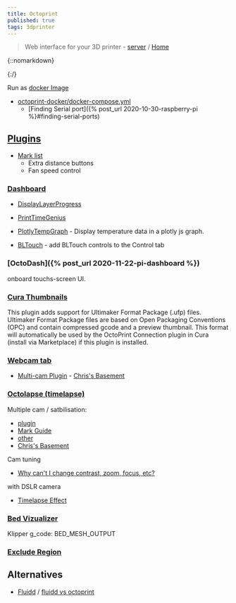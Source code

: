 ```yaml
---
title: Octoprint
published: true
tags: 3dprinter
---
```

>  Web interface for your 3D printer - [server](http://192.168.0.123/) / [Home](https://octoprint.org/)

{::nomarkdown}
<link rel="shortcut icon" href="https://octoprint.org/assets/img/tentacle-20x20.png" type="image/x-icon" />
{:/}

Run as [docker Image](https://github.com/OctoPrint/octoprint-docker)
- [ octoprint-docker/docker-compose.yml ](https://github.com/OctoPrint/octoprint-docker/blob/master/docker-compose.yml)
	- [Finding Serial port]({% post_url 2020-10-30-raspberry-pi %}#finding-serial-ports)


## [Plugins](http://plugins.octoprint.org/help/installation/) 
- [Mark list](https://www.youtube.com/watch?v=Zq1sFBgxy8o)
	- Extra distance buttons
    - Fan speed control

### [Dashboard](https://plugins.octoprint.org/plugins/dashboard/)
- [DisplayLayerProgress](https://plugins.octoprint.org/plugins/DisplayLayerProgress/)
- [PrintTimeGenius](https://plugins.octoprint.org/plugins/PrintTimeGenius/)
- [PlotlyTempGraph](https://plugins.octoprint.org/plugins/plotlytempgraph/) - Display temperature data in a plotly js graph. 

- [BLTouch](https://plugins.octoprint.org/plugins/BLTouch/) - add BLTouch controls to the Control tab

### [OctoDash]({% post_url 2020-11-22-pi-dashboard %})
onboard touchs-screen UI.

### [Cura Thumbnails](https://plugins.octoprint.org/plugins/UltimakerFormatPackage/)
This plugin adds support for Ultimaker Format Package (.ufp) files. Ultimaker Format Package files are based on Open Packaging Conventions (OPC) and contain compressed gcode and a preview thumbnail. This format will automatically be used by the OctoPrint Connection plugin in Cura (install via Marketplace) if this plugin is installed.

### [Webcam tab](https://plugins.octoprint.org/plugins/webcamtab/)

- [Multi-cam Plugin](https://plugins.octoprint.org/plugins/multicam/) - [Chris's Basement](https://www.youtube.com/watch?v=FzpBgEG_ksw)

### [Octolapse (timelapse)](https://formerlurker.github.io/Octolapse/)
Multiple cam / satbilisation:
- [plugin](https://plugins.octoprint.org/plugins/octolapse/)
- [Mark Guide](https://www.youtube.com/watch?v=CjOIxKxb3h8)
- [other](https://www.youtube.com/watch?v=mXv3rw1-058)
- [Chris's Basement](https://www.youtube.com/watch?v=BhiJua0q2Cs)

Cam tuning
- [Why can't I change contrast, zoom, focus, etc?](https://github.com/FormerLurker/Octolapse/wiki/Troubleshooting#why-cant-i-change-contrast-zoom-focus-etc)

with DSLR camera
- [Timelapse Effect](https://www.youtube.com/watch?v=Is10iN43UjI)

### [Bed Vizualizer](https://plugins.octoprint.org/plugins/bedlevelvisualizer/)

Klipper g_code: BED_MESH_OUTPUT

### [Exclude Region](https://discourse.octoprint.org/t/exclude-region-plugin-is-one-of-the-best-ever/2742)

## Alternatives
- [Fluidd](https://docs.fluidd.xyz/) / [fluidd vs octoprint](https://duckduckgo.com/?q=fluidd+vs+octoprint&t=lm&ia=web)
